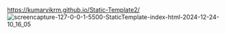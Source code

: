 https://kumarvikrm.github.io/Static-Template2/
![screencapture-127-0-0-1-5500-StaticTemplate-index-html-2024-12-24-10_16_05](https://github.com/user-attachments/assets/5558b6bc-c04d-4b86-a136-8749584bcb44)

